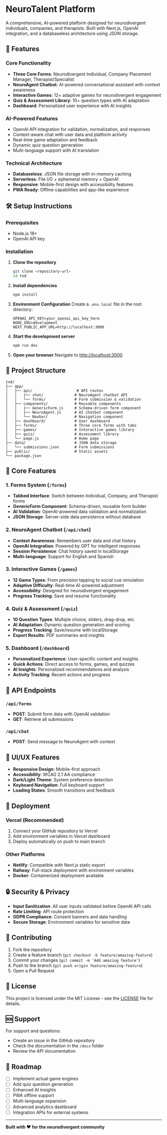 # NeuroTalent Platform

A comprehensive, AI-powered platform designed for neurodivergent individuals, companies, and therapists. Built with Next.js, OpenAI integration, and a databaseless architecture using JSON storage.

## 🚀 Features

### Core Functionality
- **Three Core Forms**: Neurodivergent Individual, Company Placement Manager, Therapist/Specialist
- **NeuroAgent Chatbot**: AI-powered conversational assistant with context awareness
- **Interactive Games**: 12+ adaptive games for neurodivergent engagement
- **Quiz & Assessment Library**: 10+ question types with AI adaptation
- **Dashboard**: Personalized user experience with AI insights

### AI-Powered Features
- OpenAI API integration for validation, normalization, and responses
- Context-aware chat with user data and platform activity
- Real-time game adaptation and feedback
- Dynamic quiz question generation
- Multi-language support with AI translation

### Technical Architecture
- **Databaseless**: JSON file storage with in-memory caching
- **Serverless**: File I/O + ephemeral memory + OpenAI
- **Responsive**: Mobile-first design with accessibility features
- **PWA Ready**: Offline capabilities and app-like experience

## 🛠️ Setup Instructions

### Prerequisites
- Node.js 18+ 
- OpenAI API key

### Installation

1. **Clone the repository**
   ```bash
   git clone <repository-url>
   cd tnd
   ```

2. **Install dependencies**
   ```bash
   npm install
   ```

3. **Environment Configuration**
   Create a `.env.local` file in the root directory:
   ```env
   OPENAI_API_KEY=your_openai_api_key_here
   NODE_ENV=development
   NEXT_PUBLIC_APP_URL=http://localhost:3000
   ```

4. **Start the development server**
   ```bash
   npm run dev
   ```

5. **Open your browser**
   Navigate to [http://localhost:3000](http://localhost:3000)

## 📁 Project Structure

```
tnd/
├── app/
│   ├── api/                    # API routes
│   │   ├── chat/              # NeuroAgent chatbot API
│   │   └── forms/             # Form submission & validation
│   ├── components/            # Reusable components
│   │   ├── GenericForm.js     # Schema-driven form component
│   │   ├── NeuroAgent.js      # AI chatbot component
│   │   └── Navbar/            # Navigation component
│   ├── dashboard/             # User dashboard
│   ├── forms/                 # Three core forms with tabs
│   ├── games/                 # Interactive games library
│   ├── quiz/                  # Assessment library
│   └── page.js                # Home page
├── data/                      # JSON data storage
│   └── submissions.json       # Form submissions
├── public/                    # Static assets
└── package.json
```

## 🎯 Core Features

### 1. Forms System (`/forms`)
- **Tabbed Interface**: Switch between Individual, Company, and Therapist forms
- **GenericForm Component**: Schema-driven, reusable form builder
- **AI Validation**: OpenAI-powered data validation and normalization
- **JSON Storage**: Server-side data persistence without database

### 2. NeuroAgent Chatbot (`/api/chat`)
- **Context Awareness**: Remembers user data and chat history
- **OpenAI Integration**: Powered by GPT for intelligent responses
- **Session Persistence**: Chat history saved in localStorage
- **Multi-language**: Support for English and Spanish

### 3. Interactive Games (`/games`)
- **12 Game Types**: From precision tapping to social cue simulation
- **Adaptive Difficulty**: Real-time AI-powered adjustment
- **Accessibility**: Designed for neurodivergent engagement
- **Progress Tracking**: Save and resume functionality

### 4. Quiz & Assessment (`/quiz`)
- **10 Question Types**: Multiple choice, sliders, drag-drop, etc.
- **AI Adaptation**: Dynamic question generation and scoring
- **Progress Tracking**: Save/resume with localStorage
- **Export Results**: PDF summaries and insights

### 5. Dashboard (`/dashboard`)
- **Personalized Experience**: User-specific content and insights
- **Quick Actions**: Direct access to forms, games, and quizzes
- **AI Insights**: Personalized recommendations and analysis
- **Activity Tracking**: Recent actions and progress

## 🔧 API Endpoints

### `/api/forms`
- **POST**: Submit form data with OpenAI validation
- **GET**: Retrieve all submissions

### `/api/chat`
- **POST**: Send message to NeuroAgent with context

## 🎨 UI/UX Features

- **Responsive Design**: Mobile-first approach
- **Accessibility**: WCAG 2.1 AA compliance
- **Dark/Light Theme**: System preference detection
- **Keyboard Navigation**: Full keyboard support
- **Loading States**: Smooth transitions and feedback

## 🚀 Deployment

### Vercel (Recommended)
1. Connect your GitHub repository to Vercel
2. Add environment variables in Vercel dashboard
3. Deploy automatically on push to main branch

### Other Platforms
- **Netlify**: Compatible with Next.js static export
- **Railway**: Full-stack deployment with environment variables
- **Docker**: Containerized deployment available

## 🔒 Security & Privacy

- **Input Sanitization**: All user inputs validated before OpenAI API calls
- **Rate Limiting**: API route protection
- **GDPR Compliance**: Consent banners and data handling
- **Secure Storage**: Environment variables for sensitive data

## 🤝 Contributing

1. Fork the repository
2. Create a feature branch (`git checkout -b feature/amazing-feature`)
3. Commit your changes (`git commit -m 'Add amazing feature'`)
4. Push to the branch (`git push origin feature/amazing-feature`)
5. Open a Pull Request

## 📝 License

This project is licensed under the MIT License - see the [LICENSE](LICENSE) file for details.

## 🆘 Support

For support and questions:
- Create an issue in the GitHub repository
- Check the documentation in the `/docs` folder
- Review the API documentation

## 🔮 Roadmap

- [ ] Implement actual game engines
- [ ] Add quiz question generation
- [ ] Enhanced AI insights
- [ ] PWA offline support
- [ ] Multi-language expansion
- [ ] Advanced analytics dashboard
- [ ] Integration APIs for external systems

---

**Built with ❤️ for the neurodivergent community** 